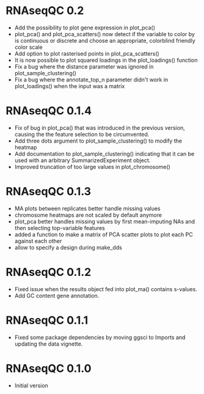 # RNAseqQC 0.2
* Add the possibility to plot gene expression in plot_pca()
* plot_pca() and plot_pca_scatters() now detect if the variable to color by is
continuous or discrete and choose an appropriate, colorblind friendly color scale
* Add option to plot rasterised points in plot_pca_scatters()
* It is now possible to plot squared loadings in the plot_loadings() function
* Fix a bug where the distance parameter was ignored in plot_sample_clustering()
* Fix a bug where the annotate_top_n parameter didn't work in plot_loadings() when
the input was a matrix

# RNAseqQC 0.1.4
* Fix of bug in plot_pca() that was introduced in the previous version, causing
the the feature selection to be circumvented.
* Add three dots argument to plot_sample_clustering() to modify the heatmap
* Add documentation to plot_sample_clustering() indicating that it can be used with
an arbitrary SummarizedExperiment object.
* Improved truncation of too large values in plot_chromosome()

# RNAseqQC 0.1.3
* MA plots between replicates better handle missing values
* chromosome heatmaps are not scaled by default anymore
* plot_pca better handles missing values by first mean-imputing NAs and then selecting top-variable features
* added a function to make a matrix of PCA scatter plots to plot each PC against each other
* allow to specify a design during make_dds

# RNAseqQC 0.1.2
* Fixed issue when the results object fed into plot_ma() contains s-values.
* Add GC content gene annotation. 

# RNAseqQC 0.1.1
* Fixed some package dependencies by moving ggsci to Imports and updating the data vignette.

# RNAseqQC 0.1.0
* Initial version

